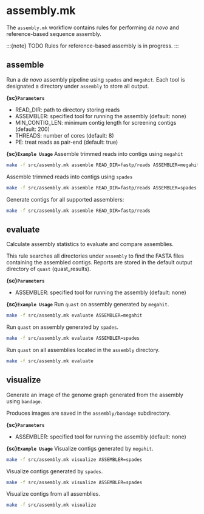 # assembly.mk

The `assembly.mk` workflow contains rules for performing _de novo_ and reference-based sequence assembly.

:::{note} TODO
Rules for reference-based assembly is in progress.
:::

## assemble

Run a _de novo_ assembly pipeline using `spades` and `megahit`. Each tool is designated a directory under `assembly` to store all output.

**{sc}`Parameters`**

- READ_DIR: path to directory storing reads
- ASSEMBLER: specified tool for running the assembly (default: none)
- MIN_CONTIG_LEN: minimum contig length for screening contigs (default: 200)
- THREADS: number of cores (default: 8)
- PE: treat reads as pair-end (default: true)

**{sc}`Example Usage`**
Assemble trimmed reads into contigs using `megahit`
```bash
make -f src/assembly.mk assemble READ_DIR=fastp/reads ASSEMBLER=megahit
```

Assemble trimmed reads into contigs using `spades`
```bash
make -f src/assembly.mk assemble READ_DIR=fastp/reads ASSEMBLER=spades
```

Generate contigs for all supported assemblers:
```bash
make -f src/assembly.mk assemble READ_DIR=fastp/reads
```

## evaluate

Calculate assembly statistics to evaluate and compare assemblies.

This rule searches all directories under `assembly` to find the FASTA files containing the assembled contigs. Reports are stored in the default output directory of `quast` (quast_results).

**{sc}`Parameters`**

- ASSEMBLER: specified tool for running the assembly (default: none)

**{sc}`Example Usage`**
Run `quast` on assembly generated by `megahit`.
```bash
make -f src/assembly.mk evaluate ASSEMBLER=megahit
```

Run `quast` on assembly generated by `spades`.
```bash
make -f src/assembly.mk evaluate ASSEMBLER=spades
```

Run `quast` on all assemblies located in the `assembly` directory.
```bash
make -f src/assembly.mk evaluate
```

## visualize

Generate an image of the genome graph generated from the assembly using `bandage`.

Produces images are saved in the `assembly/bandage` subdirectory.

**{sc}`Parameters`**

- ASSEMBLER: specified tool for running the assembly (default: none)

**{sc}`Example Usage`**
Visualize contigs generated by `megahit`.
```bash
make -f src/assembly.mk visualize ASSEMBLER=spades
```

Visualize contigs generated by `spades`.
```bash
make -f src/assembly.mk visualize ASSEMBLER=spades
```

Visualize contigs from all assemblies.
```bash
make -f src/assembly.mk visualize
```
